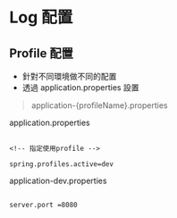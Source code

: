 # Log 配置

## Profile 配置

* 針對不同環境做不同的配置
* 透過 application.properties 設置

> application-{profileName}.properties

application.properties

```properties

<!-- 指定使用profile -->

spring.profiles.active=dev

```

application-dev.properties

```properties

server.port =8080

```
